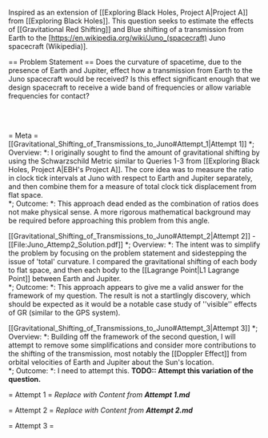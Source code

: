 Inspired as an extension of [[Exploring Black Holes, Project A|Project A]] from [[Exploring Black Holes]]. This question seeks to estimate the effects of [[Gravitational Red Shifting]] and Blue shifting of a transmission from Earth to the [https://en.wikipedia.org/wiki/Juno_(spacecraft) Juno spacecraft (Wikipedia)].

== Problem Statement ==
Does the curvature of spacetime, due to the presence of Earth and Jupiter, effect how a transmission from Earth to the Juno spacecraft would be received? Is this effect significant enough that we design spacecraft to receive a wide band of frequencies or allow variable frequencies for contact?

<br /><br />

= Meta =
[[Gravitational_Shifting_of_Transmissions_to_Juno#Attempt_1|Attempt 1]]
*; Overview:
*: I originally sought to find the amount of gravitational shifting by using the Schwarzschild Metric similar to Queries 1-3 from [[Exploring Black Holes, Project A|EBH's Project A]]. The core idea was to measure the ratio in clock tick intervals at Juno with respect to Earth and Jupiter separately, and then combine them for a measure of total clock tick displacement from flat space.
<br />
*; Outcome:
*: This approach dead ended as the combination of ratios does not make physical sense. A more rigorous mathematical background may be required before approaching this problem from this angle.
<br />

[[Gravitational_Shifting_of_Transmissions_to_Juno#Attempt_2|Attempt 2]] - [[File:Juno_Attemp2_Solution.pdf]]
*; Overview:
*: The intent was to simplify the problem by focusing on the problem statement and sidestepping the issue of 'total' curvature. I compared the gravitational shifting of each body to flat space, and then each body to the [[Lagrange Point|L1 Lagrange Point]] between Earth and Jupiter.
<br />
*; Outcome:
*: This approach appears to give me a valid answer for the framework of my question. The result is not a startlingly discovery, which should be expected as it would be a notable case study of ''visible'' effects of GR (similar to the GPS system).
<br />

[[Gravitational_Shifting_of_Transmissions_to_Juno#Attempt_3|Attempt 3]]
*; Overview:
*: Building off the framework of the second question, I will attempt to remove some simplifications and consider more contributions to the shifting of the transmission, most notably the [[Doppler Effect]] from orbital velocities of Earth and Jupiter about the Sun's location.
<br />
*; Outcome:
*: I need to attempt this. <strong>TODO:: Attempt this variation of the question.</strong>
<br />

= Attempt 1 =
<em>Replace with Content from <strong>Attempt 1.md</strong></em>

= Attempt 2 =
<em>Replace with Content from <strong>Attempt 2.md</strong></em>

= Attempt 3 =
<headertabs />
